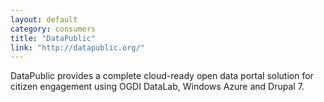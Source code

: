 ```yaml
---
layout: default
category: consumers
title: "DataPublic"
link: "http://datapublic.org/"
---
```

DataPublic provides a complete cloud-ready open data portal solution for citizen engagement using OGDI DataLab, Windows Azure and Drupal 7.
